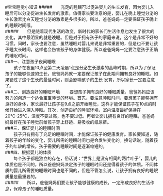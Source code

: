 #宝宝睡觉小知识
#####&emsp;&emsp;充足的睡眠可以促进婴儿的生长发育，因为婴儿入睡后可以分泌促进生长发育的激素。值得家长要注意的是，婴儿在晚上睡觉分泌的生长激素比白天睡觉分泌的激素是多很多的，所以，爸爸妈妈一定要保证孩子晚上的睡眠时间哦。  
#####&emsp;&emsp;但是随着现代生活的改变，新时代的家长们生活作息也发生了很大的变化，其中最明显的就是晚睡。但是对于拥有孩子的家庭来说，这个是非常不好的习惯。同时，家长也要注意，虽然睡眠对婴儿来说是非常重要的，但是也不要让孩子睡太长时间，这样也会伤害孩子的身体健康。所以爸爸妈妈一定要注意孩子正确的睡眠时间。  
###一、注意孩子夜间睡眠  
&emsp;&emsp;孩子在夜里10点至第二天凌晨1点是分泌生长激素的高峰时期，所以为了保证孩子的能够快速的生长，爸爸妈妈就一定要保证孩子在此期间拥有良好的睡眠。如果错过了这个生长的最佳时间，则会影响孩子的生长  发育，所以家长一定要注意了。  
###二、创造良好的睡眠环境
&emsp;&emsp;要想孩子拥有良好的睡眠质量，爸爸妈妈应该努力的创造一个适合宝宝睡觉的环境。首先，要注意睡眠时间，要想孩子能够拥有良好的身体，家长最好让孩子在9点之前开始睡觉，这样才能保证孩子在10点的时候开始进入深入睡眠。其次，创造良好的睡眠环境，室内温度最好保持在20℃-25℃，温度不要过高，也不要过低。再者让婴儿拥有良好的睡眠，爸爸妈妈最好在孩子睡觉前给孩子穿上舒适、易吸收的纸尿裤。  
###三、保证婴儿的睡眠时间  
&emsp;&emsp;孩子只有拥有了充足的睡眠时间，才能保证孩子的健康发育。家长要知道，随着孩子的年龄的变化，婴儿所需的睡眠时间也是会发生变化的。换句话说，随着孩子的年龄的增长，孩子需要的睡眠时间是逐渐缩短的。  
###四、根据婴儿的体质  
&emsp;&emsp;每个孩子都是独立的存在，俗话说：“世界上是没有相同的两片叶子”，婴儿的体质也是不同的，所以爸爸妈妈决定孩子的睡眠时间还是得看孩子的体质。不同体质的婴儿所需要的睡眠时间也是不同的，但是不管怎么说，让孩子拥有良好的睡眠质量是最重要的。  
#####&emsp;&emsp;所以，爸爸妈妈们要让孩子能够健康的成长，一定形成良好的生活作息，保障孩子的睡眠质量。  
